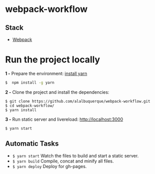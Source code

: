 # webpack-workflow

## Stack

- [Webpack](https://webpack.js.org/)
# Run the project locally

**1 -** Prepare the environment:
[install yarn](https://yarnpkg.com/lang/en/docs/install/)
```sh
$  npm install -g yarn
```

**2 -** Clone the project and install the dependencies:

```
$ git clone https://github.com/alalbuquerque/webpack-workflow.git
$ cd webpack-workflow/
$ yarn install
```


**3 -** Run static server and livereload:
[http://localhost:3000](http://localhost:3000)

```
$ yarn start
```

## Automatic Tasks

- `$ yarn start` Watch the files to build and start a static server.
- `$ yarn build` Compile, concat and minify all files.
- `$ yarn deploy` Deploy for gh-pages.
